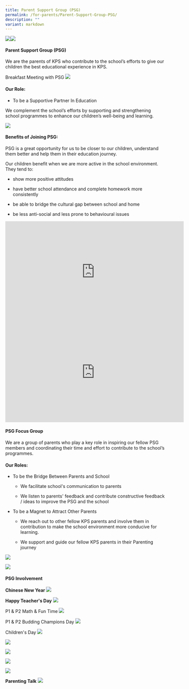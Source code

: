 ```yaml
---
title: Parent Support Group (PSG)
permalink: /for-parents/Parent-Support-Group-PSG/
description: ""
variant: markdown
---
```

![](/images/For%20Parents/Parent%20Support%20Group%20(PSG)/PSG_Budding_Champion.png)![](/images/For%20Parents/Parent%20Support%20Group%20(PSG)/PSG_BANNER_2024.png)
#### **Parent Support Group (PSG)**

We are the parents of KPS who contribute to the school’s efforts to give our children the best educational experience in KPS.  

Breakfast Meeting with PSG
![](/images/For%20Parents/Parent%20Support%20Group%20(PSG)/PSG_breakfast_with_Principal.png)

#### **Our Role:**

*   To be a Supportive Partner In Education&nbsp;

We complement the school’s efforts by supporting and strengthening school programmes to enhance our children’s well-being and learning.

![](/images/For%20Parents/Parent%20Support%20Group%20(PSG)/PSG_Our_role.png)


#### **Benefits of Joining PSG:**

PSG is a great opportunity for us to be closer to our children, understand them better and help them in their education journey.&nbsp;

  

Our children benefit when we are more active in the school environment.&nbsp; They tend to:

*   show more positive attitudes  
    
*   have&nbsp;better school attendance and complete homework more consistently
*   be able to bridge the cultural gap between school and home
*   be less anti-social and less prone to behavioural issues

<iframe width="560" height="315" src="https://www.youtube.com/embed/QrtzGEsDZD4" title="YouTube video player" frameborder="0" allow="accelerometer; autoplay; clipboard-write; encrypted-media; gyroscope; picture-in-picture; web-share" allowfullscreen=""></iframe>
<br>

<iframe width="560" height="315" src="https://www.youtube.com/embed/rJYZaNezc-0" title="YouTube video player" frameborder="0" allow="accelerometer; autoplay; clipboard-write; encrypted-media; gyroscope; picture-in-picture; web-share" allowfullscreen=""></iframe>

#### **PSG Focus Group**

We are a group of parents who play a key role in inspiring our fellow PSG members and coordinating their time and effort to contribute to the school’s programmes.  

  

#### **Our Roles:**

* To be the Bridge Between Parents and School  

	 - We facilitate school's communication to parents

	- We listen to parents' feedback and contribute constructive feedback / ideas to improve the PSG and the school

  

* To be a Magnet to Attract Other Parents

	- We reach out to other fellow KPS parents and involve them in contribution to make the school environment more conducive for learning.

	- We support and guide our fellow KPS parents in their Parenting journey

![](/images/For%20Parents/Parent%20Support%20Group%20(PSG)/PSG_Joreen_Ong.png)

![](/images/For%20Parents/Parent%20Support%20Group%20(PSG)/PSG_Minh.png)


#### **PSG Involvement**


**Chinese New Year**
![](/images/For%20Parents/Parent%20Support%20Group%20(PSG)/PSG_Chinese_New_Year_2024.png)

**Happy Teacher's Day**
![](/images/For%20Parents/Parent%20Support%20Group%20(PSG)/PSG_Teacher_s_Day_2024.png)

P1 &amp; P2 Math &amp; Fun Time
![](/images/For%20Parents/Parent%20Support%20Group%20(PSG)/P1___P2_Math_Trail_and_Fun_Time_2024.png)

P1 &amp; P2 Budding Champions Day
![](/images/For%20Parents/Parent%20Support%20Group%20(PSG)/PSG_Budding_Champion.png)

Children's Day
![](/images/For%20Parents/Parent%20Support%20Group%20(PSG)/PSG_Children_s_Day.png)

![](/images/For%20Parents/Parent%20Support%20Group%20(PSG)/P8.jpg)

![](/images/For%20Parents/Parent%20Support%20Group%20(PSG)/P9.jpg)

![](/images/For%20Parents/Parent%20Support%20Group%20(PSG)/P10.jpg)

![](/images/For%20Parents/Parent%20Support%20Group%20(PSG)/P11.jpg)

**Parenting Talk**
![](/images/For%20Parents/Parent%20Support%20Group%20(PSG)/P12.jpg)